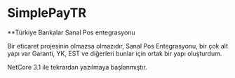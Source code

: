 #  SimplePayTR

**Türkiye Bankalar Sanal Pos entegrasyonu

Bir eticaret projesinin olmazsa olmazıdır, Sanal Pos Entegrasyonu, bir çok alt yapı var Garanti, YK, EST ve diğerleri 
bunlar için ortak bir yapı oluşturdum. 
 
NetCore 3.1 ile tekrardan yazılmaya başlanmıştır.

